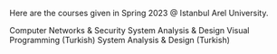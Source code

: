 Here are the courses given in Spring 2023 @ Istanbul Arel University.

Computer Networks & Security
System Analysis & Design
Visual Programming (Turkish)
System Analysis & Design (Turkish)
